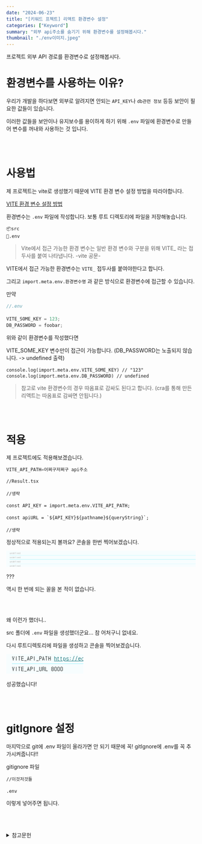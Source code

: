 ```yaml
---
date: "2024-06-23"
title: "[키워드 프젝트] 리액트 환경변수 설정"
categories: ["Keyword"]
summary: "외부 api주소를 숨기기 위해 환경변수를 설정해봅시다."
thumbnail: "./env이미지.jpeg"
---
```


프로젝트 외부 API 경로를 환경변수로 설정해봅시다.

# 환경변수를 사용하는 이유?

우리가 개발을 하다보면 외부로 알려지면 안되는 `API_KEY`나 `db관련 정보` 등등 보안이 필요한 값들이 있습니다.

이러한 값들을 보안이나 유지보수를 용이하게 하기 위해 `.env` 파일에 환경변수로 만들어 변수를 꺼내와 사용하는 것 입니다.

 <br>
 <br>

# 사용법

제 프로젝트는 vite로 생성했기 때문에 VITE 환경 변수 설정 방법을 따라야합니다.

[VITE 환경 변수 설정 방법](https://ko.vitejs.dev/guide/env-and-mode.html)

환경변수는 `.env` 파일에 작성합니다. 보통 루트 디렉토리에 파일을 저장해놓습니다.

```
📦src
📜.env
```

> Vite에서 접근 가능한 환경 변수는 일반 환경 변수와 구분을 위해 VITE\_ 라는 접두사를 붙여 나타냅니다. -vite 공문-

VITE에서 접근 가능한 환경변수는 `VITE_` 접두사를 붙여야한다고 합니다.

그리고 `import.meta.env.환경변수명` 과 같은 방식으로 환경변수에 접근할 수 있습니다.

만약

```js
//.env

VITE_SOME_KEY = 123;
DB_PASSWORD = foobar;
```

위와 같이 환경변수를 작성했다면

VITE_SOME_KEY 변수만이 접근이 가능합니다. (DB_PASSWORD는 노출되지 않습니다. -> undefined 출력)

```JS
console.log(import.meta.env.VITE_SOME_KEY) // "123"
console.log(import.meta.env.DB_PASSWORD) // undefined

```

> 참고로 vite 환경변수의 경우 따옴표로 감싸도 된다고 합니다. (cra를 통해 만든 리액트는 따옴표로 감싸면 안됩니다.)

 <br>
 <br>

# 적용

제 프로젝트에도 적용해보겠습니다.

```js
VITE_API_PATH=어쩌구저쩌구 api주소
```

```tsx
//Result.tsx

//생략

const API_KEY = import.meta.env.VITE_API_PATH;

const apiURL = `${API_KEY}${pathname}${queryString}`;

//생략
```

정상적으로 적용되는지 볼까요? 콘솔을 한번 찍어보겠습니다.

![환경변수undefined](환경변수undefined.PNG)

???

역시 한 번에 되는 꼴을 본 적이 없습니다.

<br>
<br>

왜 이런가 했더니..

src 폴더에 `.env` 파일을 생성했더군요... 참 어처구니 없네요.

다시 루트디렉토리에 파일을 생성하고 콘솔을 찍어보겠습니다.

![콘솔잘뜸](콘솔잘뜸.PNG)

성공했습니다!

<br>
<br>

# gitIgnore 설정

마지막으로 git에 .env 파일이 올라가면 안 되기 때문에 꼭! gitIgnore에 .env를 꼭 추가시켜줍니다!!

gitignore 파일

```
//이것저것들

.env

```

이렇게 넣어주면 됩니다.

<br>
<br>
<br>

<details>

<summary>참고문헌</summary>

<div markdown="1">

https://ko.vitejs.dev/guide/env-and-mode.html

https://shape-coding.tistory.com/entry/React-%EB%A6%AC%EC%95%A1%ED%8A%B8%EC%97%90%EC%84%9C-env-%ED%99%98%EA%B2%BD%EB%B3%80%EC%88%98-%EC%82%AC%EC%9A%A9%ED%95%98%EA%B8%B0

</div>

</details>
